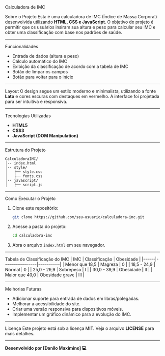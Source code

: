 Calculadora de IMC

Sobre o Projeto
Esta é uma calculadora de IMC (Índice de Massa Corporal) desenvolvida utilizando **HTML, CSS e JavaScript**. O objetivo do projeto é permitir que os usuários insiram sua altura e peso para calcular seu IMC e obter uma classificação com base nos padrões de saúde.

---

Funcionalidades
- Entrada de dados (altura e peso)
- Cálculo automático do IMC
- Exibição da classificação de acordo com a tabela de IMC
- Botão de limpar os campos
- Botão para voltar para o início

---

 Layout
O design segue um estilo moderno e minimalista, utilizando a fonte **Lato** e cores escuras com destaques em vermelho. A interface foi projetada para ser intuitiva e responsiva.

---

Tecnologias Utilizadas
- **HTML5**
- **CSS3**
- **JavaScript (DOM Manipulation)**

---

Estrutura do Projeto
```
CalculadoraIMC/
│-- index.html
│-- style/
│   ├── style.css
│   ├── fonts.css
│-- javascript/
│   ├── script.js
```

---

Como Executar o Projeto
1. Clone este repositório:
   ```sh
   git clone https://github.com/seu-usuario/calculadora-imc.git
   ```
2. Acesse a pasta do projeto:
   ```sh
   cd calculadora-imc
   ```
3. Abra o arquivo `index.html` em seu navegador.

---

Tabela de Classificação do IMC
| IMC | Classificação | Obesidade |
|------|-----------------|-----------|
| Menor que 18,5 | Magreza | 0 |
| 18,5 - 24,9 | Normal | 0 |
| 25,0 - 29,9 | Sobrepeso | I |
| 30,0 - 39,9 | Obesidade | II |
| Maior que 40,0 | Obesidade grave | III |

---

Melhorias Futuras
- Adicionar suporte para entrada de dados em libras/polegadas.
- Melhorar a acessibilidade do site.
- Criar uma versão responsiva para dispositivos móveis.
- Implementar um gráfico dinâmico para a evolução do IMC.

---

Licença
Este projeto está sob a licença MIT. Veja o arquivo **LICENSE** para mais detalhes.

---

**Desenvolvido por [Danilo Maximino] 💻**

